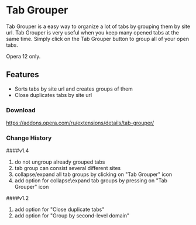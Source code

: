 # Tab Grouper

Tab Grouper is a easy way to organize a lot of tabs by grouping them by site url.
Tab Grouper is very useful when you keep many opened tabs at the same time.
Simply click on the Tab Grouper button to group all of your open tabs.

Opera 12 only.


## Features

* Sorts tabs by site url and creates groups of them
* Close duplicates tabs by site url


### Download
https://addons.opera.com/ru/extensions/details/tab-grouper/

### Change History

####v1.4

1. do not ungroup already grouped tabs
2. tab group can consist several different sites
3. collapse/expand all tab groups by clicking on "Tab Grouper" icon
4. add option for collapse\expand tab groups by pressing on "Tab Grouper" icon

####v1.2

1. add option for "Close duplicate tabs"
2. add option for "Group by second-level domain"
